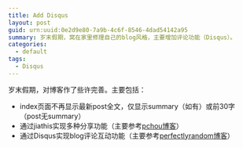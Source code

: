 ```yaml
---
title: Add Disqus
layout: post
guid: urn:uuid:0e2d9e80-7a9b-4c6f-8546-4dad54142a95
summary: 岁末假期，窝在家里修理自己的blog风格，主要增加评论功能（Disqus）。
categories:
  - default
tags:
  - Disqus
---
```


岁末假期，对博客作了些许完善。主要包括：
- index页面不再显示最新post全文，仅显示summary（如有）或前30字（post无summary）
- 通过jiathis实现多种分享功能（主要参考[pchou博客](http://www.pchou.info/index.html)）
- 通过Disqus实现blog评论互动功能（主要参考[perfectlyrandom博客](http://www.perfectlyrandom.org/2014/06/29/adding-disqus-to-your-jekyll-powered-github-pages/)）
